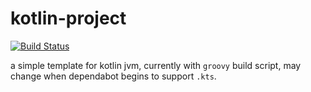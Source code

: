 # kotlin-project

[![Build Status](https://cloud.drone.io/api/badges/molikuner/kotlin-project/status.svg)](https://cloud.drone.io/molikuner/kotlin-project)

a simple template for kotlin jvm, currently with `groovy` build script, may change when dependabot begins to support `.kts`.
